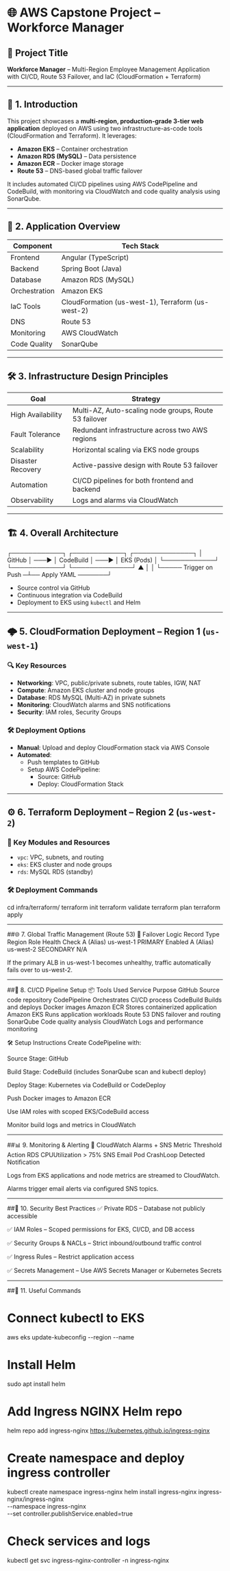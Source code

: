 # 🌐 AWS Capstone Project – Workforce Manager

## 🚀 Project Title  
**Workforce Manager** – Multi-Region Employee Management Application with CI/CD, Route 53 Failover, and IaC (CloudFormation + Terraform)

---

## 🧾 1. Introduction

This project showcases a **multi-region, production-grade 3-tier web application** deployed on AWS using two infrastructure-as-code tools (CloudFormation and Terraform). It leverages:

- **Amazon EKS** – Container orchestration
- **Amazon RDS (MySQL)** – Data persistence
- **Amazon ECR** – Docker image storage
- **Route 53** – DNS-based global traffic failover

It includes automated CI/CD pipelines using AWS CodePipeline and CodeBuild, with monitoring via CloudWatch and code quality analysis using SonarQube.

---

## 📱 2. Application Overview

| Component   | Tech Stack               |
|------------|---------------------------|
| Frontend   | Angular (TypeScript)      |
| Backend    | Spring Boot (Java)        |
| Database   | Amazon RDS (MySQL)        |
| Orchestration | Amazon EKS             |
| IaC Tools  | CloudFormation (us-west-1), Terraform (us-west-2) |
| DNS        | Route 53                  |
| Monitoring | AWS CloudWatch            |
| Code Quality | SonarQube               |

---

## 🛠️ 3. Infrastructure Design Principles

| Goal               | Strategy                                            |
|--------------------|-----------------------------------------------------|
| High Availability  | Multi-AZ, Auto-scaling node groups, Route 53 failover |
| Fault Tolerance    | Redundant infrastructure across two AWS regions    |
| Scalability        | Horizontal scaling via EKS node groups             |
| Disaster Recovery  | Active-passive design with Route 53 failover       |
| Automation         | CI/CD pipelines for both frontend and backend      |
| Observability      | Logs and alarms via CloudWatch                     |

---

## 🏗️ 4. Overall Architecture

┌────────────┐ ┌────────────┐ ┌──────────────┐
│ GitHub │ ───▶ │ CodeBuild │ ───▶ │ EKS (Pods) │
└────────────┘ └────────────┘ └──────────────┘
▲ │ │
└───── Trigger on Push ─┴── Apply YAML ───────┘

- Source control via GitHub  
- Continuous integration via CodeBuild  
- Deployment to EKS using `kubectl` and Helm  

---

## 🌩️ 5. CloudFormation Deployment – Region 1 (`us-west-1`)

### 🔍 Key Resources

- **Networking**: VPC, public/private subnets, route tables, IGW, NAT
- **Compute**: Amazon EKS cluster and node groups
- **Database**: RDS MySQL (Multi-AZ) in private subnets
- **Monitoring**: CloudWatch alarms and SNS notifications
- **Security**: IAM roles, Security Groups

### 🛠️ Deployment Options

- **Manual**: Upload and deploy CloudFormation stack via AWS Console  
- **Automated**:
  - Push templates to GitHub  
  - Setup AWS CodePipeline:
    - Source: GitHub  
    - Deploy: CloudFormation Stack  

---

## ⚙️ 6. Terraform Deployment – Region 2 (`us-west-2`)

### 🔧 Key Modules and Resources

- `vpc`: VPC, subnets, and routing
- `eks`: EKS cluster and node groups
- `rds`: MySQL RDS (standby)

### 🛠️ Deployment Commands

cd infra/terraform/
terraform init
terraform validate
terraform plan
terraform apply

---

##🌐 7. Global Traffic Management (Route 53)
🧠 Failover Logic
Record Type	Region	Role	Health Check
A (Alias)	us-west-1	PRIMARY	Enabled
A (Alias)	us-west-2	SECONDARY	N/A

If the primary ALB in us-west-1 becomes unhealthy, traffic automatically fails over to us-west-2.

---

##🔁 8. CI/CD Pipeline Setup
📦 Tools Used
Service	Purpose
GitHub	Source code repository
CodePipeline	Orchestrates CI/CD process
CodeBuild	Builds and deploys Docker images
Amazon ECR	Stores containerized application
Amazon EKS	Runs application workloads
Route 53	DNS failover and routing
SonarQube	Code quality analysis
CloudWatch	Logs and performance monitoring

🛠️ Setup Instructions
Create CodePipeline with:

Source Stage: GitHub

Build Stage: CodeBuild (includes SonarQube scan and kubectl deploy)

Deploy Stage: Kubernetes via CodeBuild or CodeDeploy

Push Docker images to Amazon ECR

Use IAM roles with scoped EKS/CodeBuild access

Monitor build logs and metrics in CloudWatch

---

##📊 9. Monitoring & Alerting
🔔 CloudWatch Alarms + SNS
Metric	Threshold	Action
RDS CPUUtilization	> 75%	SNS Email
Pod CrashLoop	Detected	Notification

Logs from EKS applications and node metrics are streamed to CloudWatch.

Alarms trigger email alerts via configured SNS topics.

---

##🔐 10. Security Best Practices
✅ Private RDS – Database not publicly accessible

✅ IAM Roles – Scoped permissions for EKS, CI/CD, and DB access

✅ Security Groups & NACLs – Strict inbound/outbound traffic control

✅ Ingress Rules – Restrict application access

✅ Secrets Management – Use AWS Secrets Manager or Kubernetes Secrets

---

##🧰 11. Useful Commands

# Connect kubectl to EKS
aws eks update-kubeconfig --region <region> --name <cluster-name>

# Install Helm
sudo apt install helm

# Add Ingress NGINX Helm repo
helm repo add ingress-nginx https://kubernetes.github.io/ingress-nginx

# Create namespace and deploy ingress controller
kubectl create namespace ingress-nginx
helm install ingress-nginx ingress-nginx/ingress-nginx \
  --namespace ingress-nginx \
  --set controller.publishService.enabled=true

# Check services and logs
kubectl get svc ingress-nginx-controller -n ingress-nginx
